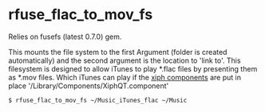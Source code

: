 rfuse_flac_to_mov_fs
====================

Relies on fusefs (latest 0.7.0) gem.

This mounts the file system to the first Argument (folder is created automatically) and the second argument is the location to 'link to'.
This filesystem is designed to allow iTunes to play *.flac files by presenting them as *.mov files. Which iTunes can play if the [xiph components][xiph] are put in place '/Library/Components/XiphQT.component'

    $ rfuse_flac_to_mov_fs ~/Music_iTunes_flac ~/Music

[xiph]: http://xiph.org/quicktime/download.html
